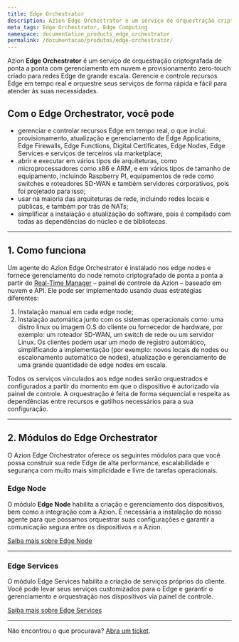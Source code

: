 ```yaml
---
title: Edge Orchestrator
description: Azion Edge Orchestrator é um serviço de orquestração criptografada de ponta a ponta com gerenciamento em nuvem e provisionamento zero-touch, criado para redes Edge de grande escala
meta_tags: Edge Orchestrator, Edge Computing
namespace: documentation_products_edge_orchestrator
permalink: /documentacao/produtos/edge-orchestrator/
---
```


Azion **Edge Orchestrator** é um serviço de orquestração criptografada de ponta a ponta com gerenciamento em nuvem e provisionamento zero-touch criado para redes Edge de grande escala. Gerencie e controle recursos Edge em tempo real e orquestre seus serviços de forma rápida e fácil para atender às suas necessidades.

## Com o Edge Orchestrator, você pode

- gerenciar e controlar recursos Edge em tempo real, o que inclui: provisionamento, atualização e gerenciamento de Edge Applications, Edge Firewalls, Edge Functions, Digital Certificates, Edge Nodes, Edge Services e serviços de terceiros via marketplace;
- abrir e executar em vários tipos de arquiteturas, como microprocessadores como x86 e ARM, e em vários tipos de tamanho de equipamento, incluindo Raspberry PI, equipamentos de rede como switches e roteadores SD-WAN e também servidores corporativos, pois foi projetado para isso;
- usar na maioria das arquiteturas de rede, incluindo redes locais e públicas, e também por trás de NATs;
- simplificar a instalação e atualização do software, pois é compilado com todas as dependências do núcleo e de bibliotecas.

---

## 1. Como funciona 

Um agente do Azion Edge Orchestrator é instalado nos edge nodes e fornece gerenciamento do node remoto criptografado de ponta a ponta a partir do [Real-Time Manager](https://manager.azion.com/) – painel de controle da Azion – baseado em nuvem e API. Ele pode ser implementado usando duas estratégias diferentes:

1. Instalação manual em cada edge node;
2. Instalação automática junto com os sistemas operacionais como: uma distro linux ou imagem O.S do cliente ou fornecedor de hardware, por exemplo: um roteador SD-WAN, um switch de rede ou um servidor Linux. Os clientes podem usar um modo de registro automático, simplificando a implementação (por exemplo: novos locais de nodes ou escalonamento automático de nodes), atualização e gerenciamento de uma grande quantidade de edge nodes em escala.

Todos os serviços vinculados aos edge nodes serão orquestrados e configurados a partir do momento em que o dispositivo é autorizado via painel de controle. A orquestração é feita de forma sequencial e respeita as dependências entre recursos e gatilhos necessários para a sua configuração.

---

## 2. Módulos do Edge Orchestrator

O Azion Edge Orchestrator oferece os seguintes módulos para que você possa construir sua rede Edge de alta performance, escalabilidade e segurança com muito mais simplicidade e livre de tarefas operacionais.

### Edge Node

O módulo **Edge Node** habilita a criação e gerenciamento dos dispositivos, bem como a integração com a Azion. É necessária a instalação do nosso agente para que possamos orquestrar suas configurações e garantir a comunicação segura entre os dispositivos e a Azion.

[Saiba mais sobre Edge Node](/pt-br/documentacao/produtos/edge-orchestrator/edge-node/)

---

### Edge Services

O módulo Edge Services habilita a criação de serviços próprios do cliente. Você pode levar seus serviços customizados para o Edge e garantir o gerenciamento e orquestração nos dispositivos via painel de controle.

[Saiba mais sobre Edge Services](/pt-br/documentacao/produtos/edge-orchestrator/edge-services/)

---

Não encontrou o que procurava? [Abra um ticket](https://tickets.azion.com/pt-BR/support/login/).
